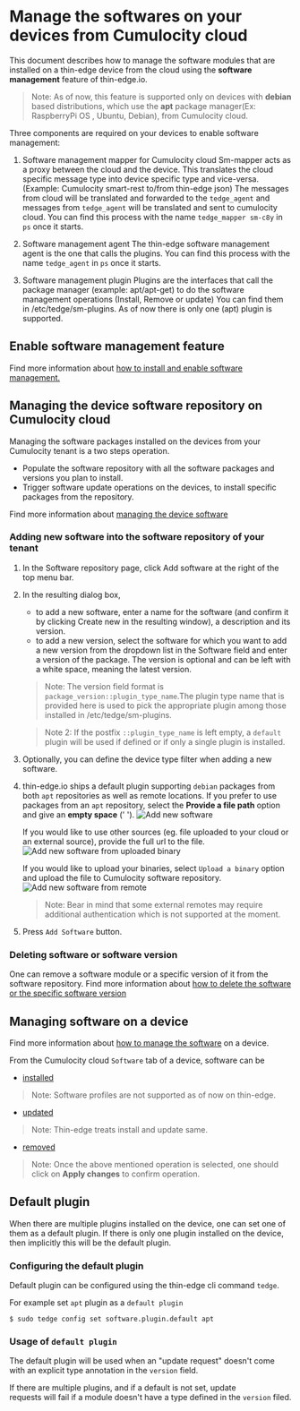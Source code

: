 # Manage the softwares on your devices from Cumulocity cloud

This document describes how to manage the software modules that are installed on a thin-edge device from the
cloud using the **software management** feature of thin-edge.io.

> Note: As of now, this feature is supported only on devices with **debian** based
 distributions, which use the **apt** package manager(Ex: RaspberryPi OS , Ubuntu, Debian), from Cumulocity cloud.

Three components are required on your devices to enable software management:

1. Software management mapper for Cumulocity cloud
   Sm-mapper acts  as a proxy between the cloud and the device.
   This translates the cloud specific message type into device specific type and vice-versa.(Example: Cumulocity smart-rest to/from thin-edge json)
   The messages from cloud will be translated and forwarded to the `tedge_agent` and messages from `tedge_agent` will be translated and sent to cumulocity cloud.
   You can find this process with the name `tedge_mapper sm-c8y` in `ps` once it starts.

2. Software management agent
   The thin-edge software management agent is the one that calls the plugins.
   You can find this process with the name `tedge_agent` in `ps` once it starts.

3. Software management plugin
   Plugins are the interfaces that call the package manager (example: apt/apt-get) to do the software management operations (Install, Remove or update)
   You can find them in /etc/tedge/sm-plugins.
   As of now there is only one (apt) plugin is supported.

## Enable software management feature

Find more information about [how to install and enable software management.](../../howto-guides/0012_install_and_enable_software_management.md)

## Managing the device software **repository** on Cumulocity cloud

Managing the software packages installed on the devices from your Cumulocity tenant is a two steps operation.

* Populate the software repository with all the software packages and versions you plan to install.
* Trigger software update operations on the devices, to install specific packages from the repository.

Find more information about [managing the device software](https://cumulocity.com/guides/users-guide/device-management/#managing-device-software)

### Adding new software into the software repository of your tenant

1. In the Software repository page, click Add software at the right of the top menu bar.
2. In the resulting dialog box,
   * to add a new software, enter a name for the software (and confirm it by clicking Create new in the resulting window),
     a description and its version.
   * to add a new version, select the software for which you want to add a new version from the dropdown list in the Software
     field and enter a version of the package. The version is optional and can be left with a white space, meaning the latest version.
   > Note: The version field format is `package_version::plugin_type_name`.The plugin type name that is provided here is used to pick
     the appropriate plugin among those installed in /etc/tedge/sm-plugins.

   > Note 2: If the postfix `::plugin_type_name` is left empty, a `default` plugin will be used if defined or if only a single plugin is installed.

3. Optionally, you can define the device type filter when adding a new software.
4. thin-edge.io ships a default plugin supporting `debian` packages from both `apt` repositories as well as remote locations.
   If you prefer to use packages from an `apt` repository, select the **Provide a file path** option and give an **empty space** (' ').
    ![Add new software](./images/add-new-software-to-repo.png)

   If you would like to use other sources (eg. file uploaded to your cloud or an external source), provide the full url to the file.
    ![Add new software from uploaded binary](./images/add-new-software-to-repo-binary.png)

   If you would like to upload your binaries, select `Upload a binary` option and upload the file to Cumulocity software repository.
    ![Add new software from remote](./images/add-new-software-to-repo-remote.png)

   > Note: Bear in mind that some external remotes may require additional authentication which is not supported at the moment.
5. Press `Add Software` button.

### Deleting software or software version

One can remove a software module or a specific version of it from the software repository.
Find more information about [how to delete the software or the specific software version](https://cumulocity.com/guides/users-guide/device-management/#deleting-softwares-or-software-versions)

## Managing software on a device

Find more information about [how to manage the software](https://cumulocity.com/guides/users-guide/device-management/#managing-software-on-a-device) on a device.

From the Cumulocity cloud `Software` tab of a device, software can be

* [installed](https://cumulocity.com/guides/users-guide/device-management/#to-install-software-on-a-device)

 > Note: Software profiles are not supported as of now on thin-edge.

* [updated](https://cumulocity.com/guides/users-guide/device-management/#to-update-software-on-a-device)

 > Note: Thin-edge treats install and update same.

* [removed](https://cumulocity.com/guides/users-guide/device-management/#to-delete-software-from-a-device)

> Note: Once the above mentioned operation is selected, one should click on **Apply changes** to confirm operation.

## Default plugin

When there are multiple plugins installed on the device, one can set one of them as a default plugin.
If there is only one plugin installed on the device, then implicitly this will be the default plugin.

### Configuring the default plugin

Default plugin can be configured using the thin-edge cli command `tedge`.

For example set `apt` plugin as a `default plugin`

```
$ sudo tedge config set software.plugin.default apt
```

### Usage of `default plugin`

The default plugin will be used when an "update request" doesn't come with an explicit type annotation in the `version` field.

If there are multiple plugins, and if a default is not set, update requests will fail if a module doesn't have a type defined in the `version` filed.
